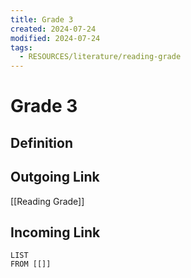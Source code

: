 ```yaml
---
title: Grade 3
created: 2024-07-24
modified: 2024-07-24
tags:
  - RESOURCES/literature/reading-grade
---
```

# Grade 3
## Definition

## Outgoing Link
[[Reading Grade]]
## Incoming Link
```dataview
LIST
FROM [[]]
```
